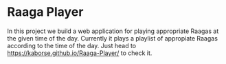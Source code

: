 # Raaga Player
In this project we build a web application for playing appropriate Raagas at the given time of the day.
Currently it plays a playlist of appropiate Raagas according to the time of the day.
Just head to https://kaborse.github.io/Raaga-Player/ to check it.
